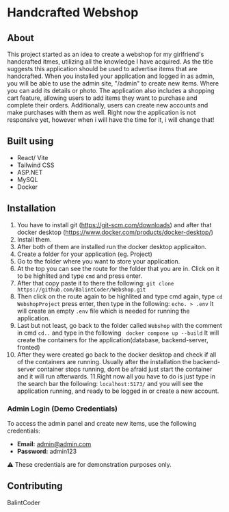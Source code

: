 # Handcrafted Webshop


## About
This project started as an idea to create a webshop for my girlfriend's handcrafted itmes, utilizing all the knowledge I have acquired. As the title suggests this application should be used to advertise items that are handcrafted. When you installed your application and logged in as admin, you will be able to use the admin site, "/admin" to create new items. Where you can add its details or photo. The application also includes a shopping cart feature, allowing users to add items they want to purchase and complete their orders. Additionally, users can create new accounts and make purchases with them as well. Right now the application is not responsive yet, however when i will have the time for it, i will change that! 

## Built using
- React/ Vite
- Tailwind CSS
- ASP.NET
- MySQL
- Docker


## Installation

1. You have to install git (https://git-scm.com/downloads) and after that docker desktop (https://www.docker.com/products/docker-desktop/)
2. Install them.
3. After both of them are installed run the docker desktop applicaiton.
4. Create a folder for your application (eg. Project)
5. Go to the folder where you want to store your application.
6. At the top you can see the route for the folder that you are in. Click on it to be highlited and type ```cmd``` and press enter.
7. After that copy paste it to there the following: ``` git clone https://github.com/BalintCoder/Webshop.git ```
8. Then click on the route again to be highlited and type cmd again, type ```cd WebshopProject``` press enter, then type in the following: ```echo. > .env``` It will create an empty ```.env``` file which is needed for running the application.
9. Last but not least, go back to the folder called ```Webshop``` with the comment in cmd ```cd..``` and type in the following ``` docker compose up --build``` It will create the containers for the application(database, backend-server, fronted)
10. After they were created go back to the docker desktop and check if all of the containers are running. Usually after the installation the backend-server container stops running, dont be afraid just start the container and it will run afterwards.
11.Right now all you have to do is just type in the search bar the following: ```localhost:5173/``` and you will see the application running, and ready to be logged in or create a new account.


### Admin Login (Demo Credentials)
To access the admin panel and create new items, use the following credentials:

- **Email:** admin@admin.com  
- **Password:** admin123  

⚠️ These credentials are for demonstration purposes only.

## Contributing

BalintCoder

